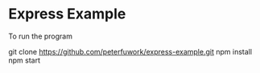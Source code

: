 # Express Example

To run the program

git clone https://github.com/peterfuwork/express-example.git
npm install
npm start